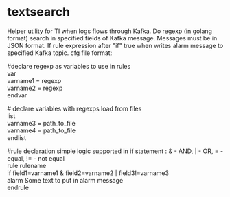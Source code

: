 # textsearch
Helper utility for TI when logs flows through Kafka. Do regexp (in golang format) search in specified fields of Kafka message. Messages must be in JSON format. If rule expression after "if" true when writes alarm message  to specified Kafka topic. 
cfg file format:

\#declare regexp as variables to use in rules  
var   
 varname1 = regexp  
 varname2 = regexp  
endvar  

\# declare variables with regexps load from files  
list  
  varname3 = path_to_file  
  varname4 = path_to_file  
endlist  

\#rule declaration simple logic supported in if statement : & - AND, | - OR, = - equal, != - not equal  
rule rulename  
  if field1=varname1 & field2=varname2 | field3!=varname3  
  alarm Some text to put in alarm message  
endrule  



